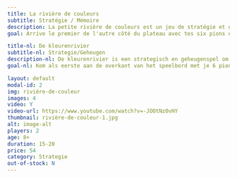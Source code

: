 ```yaml
---
title: La rivière de couleurs
subtitle: Stratégie / Mémoire
description: La petite rivière de couleurs est un jeu de stratégie et de mémoire à offrir aux plus jeunes. <br>Travaille l'orientation spatiale, la psychomotricité fine, la mémoire.
goal: Arrive le premier de l'autre côté du plateau avec tes six pions en passant par les plaquettes colorées.<br/><br/>Lire l'<a href="http://jeuxsoc.fr/?principal=/jeu/rcoul">avis de François Haffner</a>.

title-nl: De kleurenrivier
subtitle-nl: Strategie/Geheugen
description-nl: De kleurenrivier is een strategisch en geheugenspel om aan de jongste te geven. <br>Het verbreedt het ruimtelijk inzicht en het denkvermogen en verfijnt de fijne motoriek.
goal-nl: Kom als eerste aan de overkant van het speelbord met je 6 pionnen door langs de gekleurde plaatjes te gaan.<br/><br/>Lees de mening van <a href="http://jeuxsoc.fr/?principal=/jeu/rcoul">François Haffner</a>. Aleen in het frans.

layout: default
modal-id: 2
img: rivière-de-couleur
images: 4
video: Y
video-url: https://www.youtube.com/watch?v=-JOOtNzOvHY
thumbnail: rivière-de-couleur-1.jpg
alt: image-alt
players: 2
age: 8+
duration: 15-20
price: 54
category: Strategie
out-of-stock: N
---
```

